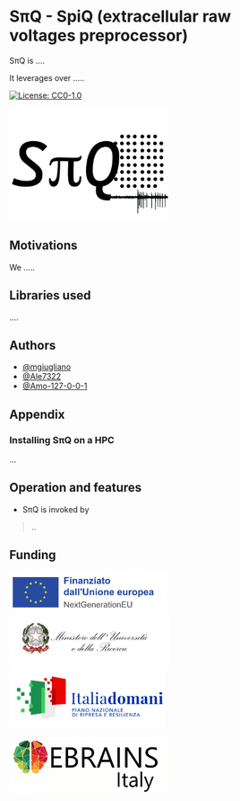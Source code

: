 # SπQ - SpiQ (extracellular raw voltages preprocessor)

SπQ is ....

It leverages over .....


[![License: CC0-1.0](https://img.shields.io/badge/License-CC0_1.0-lightgrey.svg)](http://creativecommons.org/publicdomain/zero/1.0/)

<img src="/img/logo.png?raw=true" alt="SpQ logo" height="200px">

## Motivations

We .....


## Libraries used

....

## Authors

- [@mgiugliano](https://www.github.com/mgiugliano)
- [@Ale7322](https://www.github.com/Ale7322)
- [@Amo-127-0-0-1](https://www.github.com/Amo-127-0-0-1)

## Appendix


### Installing SπQ on a HPC

...


## Operation and features

- SπQ is invoked by

> ..


## Funding

<img src="/img/EU.png?raw=true" alt="EU logo" height="70px"> <img src="/img/MUR.jpg?raw=true" alt="MUR logo" height="100px"> <img src="/img/PNRR.jpg?raw=true" alt="PNRR logo" height="100px">

<img src="/img/eBRAINSItaly.jpg?raw=true" alt="eBRAINS-Italy logo" height="100px">

